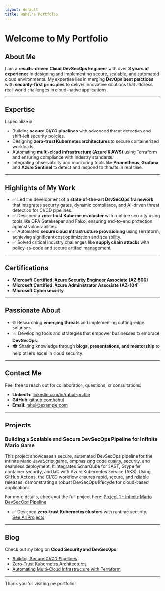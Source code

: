 ```yaml
---
layout: default
title: Rahul's Portfolio
---
```


# Welcome to My Portfolio

## About Me
I am a **results-driven Cloud DevSecOps Engineer** with over **3 years of experience** in designing and implementing secure, scalable, and automated cloud environments. My expertise lies in merging **DevOps best practices** with **security-first principles** to deliver innovative solutions that address real-world challenges in cloud-native applications.

---

## Expertise
I specialize in:
- Building **secure CI/CD pipelines** with advanced threat detection and shift-left security policies.
- Designing **zero-trust Kubernetes architectures** to secure containerized workloads.
- Automating **multi-cloud infrastructure (Azure & AWS)** using Terraform and ensuring compliance with industry standards.
- Integrating observability and monitoring tools like **Prometheus**, **Grafana**, and **Azure Sentinel** to detect and respond to threats in real time.

---

## Highlights of My Work
- ✅ Led the development of a **state-of-the-art DevSecOps framework** that integrates security gates, dynamic compliance, and AI-driven threat detection for CI/CD pipelines.
- ✅ Designed a **zero-trust Kubernetes cluster** with runtime security using tools like OPA Gatekeeper and Falco, ensuring end-to-end protection against vulnerabilities.
- ✅ Automated **secure cloud infrastructure provisioning** using Terraform, achieving significant cost optimization and scalability.
- ✅ Solved critical industry challenges like **supply chain attacks** with policy-as-code and secure artifact management.

---

## Certifications
- **Microsoft Certified: Azure Security Engineer Associate (AZ-500)**
- **Microsoft Certified: Azure Administrator Associate (AZ-104)**
- **Microsoft Cybersecurity**

---

## Passionate About
- 🌐 Researching **emerging threats** and implementing cutting-edge solutions.
- 📈 Developing tools and strategies that empower businesses to embrace **DevSecOps**.
- 🎓 Sharing knowledge through **blogs, presentations, and mentorship** to help others excel in cloud security.

---

## Contact Me
Feel free to reach out for collaboration, questions, or consultations:
- **LinkedIn**: [linkedin.com/in/rahul-profile](https://linkedin.com/in/rahul-profile)
- **GitHub**: [github.com/rahul](https://github.com/rahul)
- **Email**: rahul@example.com

---

## Projects

### Building a Scalable and Secure DevSecOps Pipeline for Infinite Mario Game

This project showcases a secure, automated DevSecOps pipeline for the Infinite Mario JavaScript game, emphasizing code quality, security, and seamless deployment. It integrates SonarQube for SAST, Grype for container security, and IaC with Azure Kubernetes Service (AKS). Using GitHub Actions, the CI/CD workflow ensures rapid, secure, and reliable releases, demonstrating a robust DevSecOps lifecycle for cloud-based applications.

 For more details, check out the full project here: [Project 1 - Infinite Mario DevSecOps Pipeline](https://github.com/RAHUL-AMBARAGONDA/Ulitimate-DevSecOps-Project.git)





- ✅ Designed **zero-trust Kubernetes clusters** with runtime security.  
[See All Projects](projects.md)

---

## Blog
Check out my blog on **Cloud Security and DevSecOps**:
- [Building Secure CI/CD Pipelines](https://your-blog-url)
- [Zero-Trust Kubernetes Architectures](https://your-blog-url)
- [Automating Multi-Cloud Infrastructure with Terraform](https://your-blog-url)

---

Thank you for visiting my portfolio!
